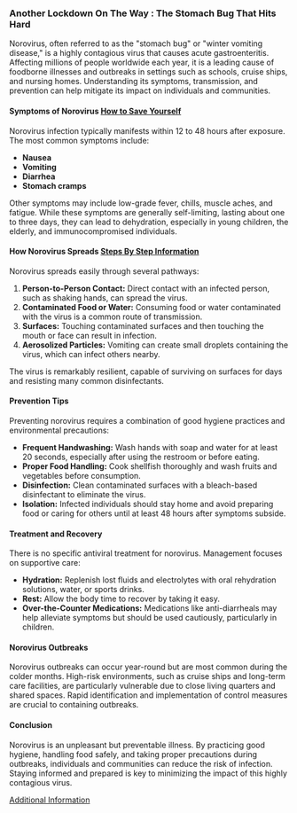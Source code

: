 ### Another Lockdown On The Way : The Stomach Bug That Hits Hard

Norovirus, often referred to as the "stomach bug" or "winter vomiting disease," is a highly contagious virus that causes acute gastroenteritis. Affecting millions of people worldwide each year, it is a leading cause of foodborne illnesses and outbreaks in settings such as schools, cruise ships, and nursing homes. Understanding its symptoms, transmission, and prevention can help mitigate its impact on individuals and communities.

#### Symptoms of Norovirus [How to Save Yourself](https://changemyflight.online)

Norovirus infection typically manifests within 12 to 48 hours after exposure. The most common symptoms include:

- **Nausea**
- **Vomiting**
- **Diarrhea**
- **Stomach cramps**

Other symptoms may include low-grade fever, chills, muscle aches, and fatigue. While these symptoms are generally self-limiting, lasting about one to three days, they can lead to dehydration, especially in young children, the elderly, and immunocompromised individuals.

#### How Norovirus Spreads [Steps By Step Information](https://bestlastminflight.com)

Norovirus spreads easily through several pathways:

1. **Person-to-Person Contact:** Direct contact with an infected person, such as shaking hands, can spread the virus.
2. **Contaminated Food or Water:** Consuming food or water contaminated with the virus is a common route of transmission.
3. **Surfaces:** Touching contaminated surfaces and then touching the mouth or face can result in infection.
4. **Aerosolized Particles:** Vomiting can create small droplets containing the virus, which can infect others nearby.

The virus is remarkably resilient, capable of surviving on surfaces for days and resisting many common disinfectants.

#### Prevention Tips

Preventing norovirus requires a combination of good hygiene practices and environmental precautions:

- **Frequent Handwashing:** Wash hands with soap and water for at least 20 seconds, especially after using the restroom or before eating.
- **Proper Food Handling:** Cook shellfish thoroughly and wash fruits and vegetables before consumption.
- **Disinfection:** Clean contaminated surfaces with a bleach-based disinfectant to eliminate the virus.
- **Isolation:** Infected individuals should stay home and avoid preparing food or caring for others until at least 48 hours after symptoms subside.

#### Treatment and Recovery

There is no specific antiviral treatment for norovirus. Management focuses on supportive care:

- **Hydration:** Replenish lost fluids and electrolytes with oral rehydration solutions, water, or sports drinks.
- **Rest:** Allow the body time to recover by taking it easy.
- **Over-the-Counter Medications:** Medications like anti-diarrheals may help alleviate symptoms but should be used cautiously, particularly in children.

#### Norovirus Outbreaks

Norovirus outbreaks can occur year-round but are most common during the colder months. High-risk environments, such as cruise ships and long-term care facilities, are particularly vulnerable due to close living quarters and shared spaces. Rapid identification and implementation of control measures are crucial to containing outbreaks.

#### Conclusion

Norovirus is an unpleasant but preventable illness. By practicing good hygiene, handling food safely, and taking proper precautions during outbreaks, individuals and communities can reduce the risk of infection. Staying informed and prepared is key to minimizing the impact of this highly contagious virus.

[Additional Information ](https://gamepodcasts.com)
